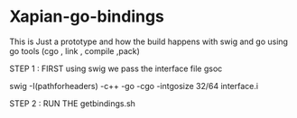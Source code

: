 # Xapian-go-bindings

This is Just a prototype and how the build happens with swig and go using go tools (cgo , link , compile ,pack)

STEP 1 :
  FIRST using swig we pass the interface file gsoc 
  
  swig -I(pathforheaders) -c++ -go -cgo -intgosize 32/64 interface.i
  
STEP 2 :
  RUN THE getbindings.sh 

  
